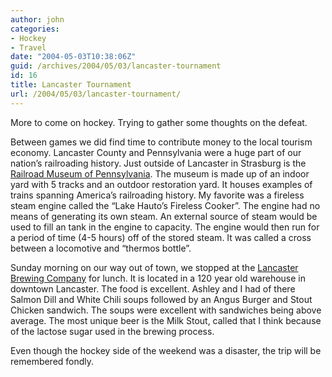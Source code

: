 ```yaml
---
author: john
categories:
- Hockey
- Travel
date: "2004-05-03T10:38:06Z"
guid: /archives/2004/05/03/lancaster-tournament
id: 16
title: Lancaster Tournament
url: /2004/05/03/lancaster-tournament/
---
```


More to come on hockey. Trying to gather some thoughts on the defeat.

Between games we did find time to contribute money to the local tourism economy. Lancaster County and Pennsylvania were a huge part of our nation&#8217;s railroading history. Just outside of Lancaster in Strasburg is the [Railroad Museum of Pennsylvania](http://www.rrmuseumpa.org). The museum is made up of an indoor yard with 5 tracks and an outdoor restoration yard. It houses examples of trains spanning America&#8217;s railroading history. My favorite was a fireless steam engine called the &#8220;Lake Hauto&#8217;s Fireless Cooker&#8221;. The engine had no means of generating its own steam. An external source of steam would be used to fill an tank in the engine to capacity. The engine would then run for a period of time (4-5 hours) off of the stored steam. It was called a cross between a locomotive and &#8220;thermos bottle&#8221;.

Sunday morning on our way out of town, we stopped at the [Lancaster Brewing Company](http://www.lancasterbrewing.com/) for lunch. It is located in a 120 year old warehouse in downtown Lancaster. The food is excellent. Ashley and I had of there Salmon Dill and White Chili soups followed by an Angus Burger and Stout Chicken sandwich. The soups were excellent with sandwiches being above average. The most unique beer is the Milk Stout, called that I think because of the lactose sugar used in the brewing process.

Even though the hockey side of the weekend was a disaster, the trip will be remembered fondly.